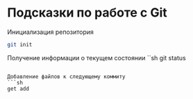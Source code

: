 # Подсказки по работе с Git

Инициализация репозитория 
```sh
git init
```

Получение информации о текущем состоянии
``sh
git status
```

Добавление файлов к следующему коммиту
```sh
get add
```
